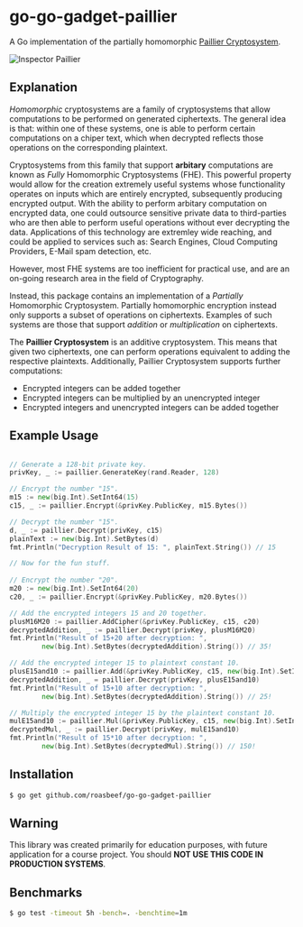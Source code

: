 # go-go-gadget-paillier
A Go implementation of the partially homomorphic [Paillier Cryptosystem](http://en.wikipedia.org/wiki/Paillier_cryptosystem).

![Inspector Paillier](https://raw.githubusercontent.com/Roasbeef/go-go-gadget-paillier/master/imgs/Inspector-gadget.jpg?token=AA87LnAHpds9_MUKhbsCKXhn-u47CkJ4ks5U6_XvwA%3D%3D "Inspector Paillier")

## Explanation
*Homomorphic* cryptosystems are a family of cryptosystems that allow computations to be performed on generated ciphertexts. The general idea is that: within one of these systems, one is able to perform certain computations on a chiper text, which when decrypted reflects those operations on the corresponding plaintext. 

Cryptosystems from this family that support **arbitary** computations are known as *Fully* Homomorphic Cryptosystems (FHE). This powerful property would allow for the creation extremely useful systems whose functionality operates on inputs which are entirely encrypted, subsequently producing encrypted output. With the ability to perform arbitary computation on encrypted data, one could outsource sensitive private data to third-parties who are then able to perform useful operations without ever decrypting the data. Applications of this technology are extremley wide reaching, and could be applied to services such as:  Search Engines, Cloud Computing Providers, E-Mail spam detection, etc. 

However, most FHE systems are too inefficient for practical use, and are an on-going research area in the field of Cryptography. 

Instead, this package contains an implementation of a *Partially* Homomorphic Cryptosystem. Partially homomorphic encryption instead only supports a subset of operations on ciphertexts. Examples of such systems are those that support *addition* or *multiplication* on ciphertexts. 

The **Paillier Cryptosystem** is an additive cryptosystem. This means that given two ciphertexts, one can perform operations equivalent to adding the respective plaintexts. Additionally, Paillier Cryptosystem supports further computations:
   * Encrypted integers can be added together
   * Encrypted integers can be multiplied by an unencrypted integer
   * Encrypted integers and unencrypted integers can be added together

## Example Usage
```go

// Generate a 128-bit private key.
privKey, _ := paillier.GenerateKey(rand.Reader, 128)

// Encrypt the number "15".
m15 := new(big.Int).SetInt64(15)
c15, _ := paillier.Encrypt(&privKey.PublicKey, m15.Bytes())

// Decrypt the number "15".
d, _ := paillier.Decrypt(privKey, c15)
plainText := new(big.Int).SetBytes(d)
fmt.Println("Decryption Result of 15: ", plainText.String()) // 15

// Now for the fun stuff.
        
// Encrypt the number "20".
m20 := new(big.Int).SetInt64(20)
c20, _ := paillier.Encrypt(&privKey.PublicKey, m20.Bytes())

// Add the encrypted integers 15 and 20 together.
plusM16M20 := paillier.AddCipher(&privKey.PublicKey, c15, c20)
decryptedAddition, _ := paillier.Decrypt(privKey, plusM16M20)
fmt.Println("Result of 15+20 after decryption: ",
        new(big.Int).SetBytes(decryptedAddition).String()) // 35!

// Add the encrypted integer 15 to plaintext constant 10.
plusE15and10 := paillier.Add(&privKey.PublicKey, c15, new(big.Int).SetInt64(10).Bytes())
decryptedAddition, _ = paillier.Decrypt(privKey, plusE15and10)
fmt.Println("Result of 15+10 after decryption: ",
        new(big.Int).SetBytes(decryptedAddition).String()) // 25!

// Multiply the encrypted integer 15 by the plaintext constant 10.
mulE15and10 := paillier.Mul(&privKey.PublicKey, c15, new(big.Int).SetInt64(10).Bytes())
decryptedMul, _ := paillier.Decrypt(privKey, mulE15and10)
fmt.Println("Result of 15*10 after decryption: ",
        new(big.Int).SetBytes(decryptedMul).String()) // 150!
```

## Installation
```bash
$ go get github.com/roasbeef/go-go-gadget-paillier
```

## Warning
This library was created primarily for education purposes, with future application for a course project. You should **NOT USE THIS CODE IN PRODUCTION SYSTEMS**. 

## Benchmarks
```bash
$ go test -timeout 5h -bench=. -benchtime=1m
```
